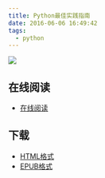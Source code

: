```yaml
---
title: Python最佳实践指南
date: 2016-06-06 16:49:42
tags:
  - python
---
```


![](http://docs.python-guide.org/en/latest/_static/python-guide-logo.png)

## 在线阅读 ##

+ [在线阅读](http://pythonguidecn.readthedocs.io/zh/latest/)

## 下载 ##

+ [HTML格式](http://readthedocs.org/projects/pythonguidecn/downloads/htmlzip/latest/)
+ [EPUB格式](http://readthedocs.org/projects/pythonguidecn/downloads/epub/latest/)
